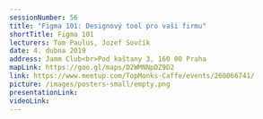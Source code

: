 ```yaml
---
sessionNumber: 56
title: "Figma 101: Designový tool pro vaši firmu"
shortTitle: Figma 101
lecturers: Tom Paulus, Jozef Sovčík
date: 4. dubna 2019
address: Jamm Club<br>Pod kaštany 3, 160 00 Praha
mapLink: https://goo.gl/maps/D2WMNNpDZ9D2
link: https://www.meetup.com/TopMonks-Caffe/events/260066741/
picture: /images/posters-small/empty.png
presentationLink:
videoLink:
---
```


